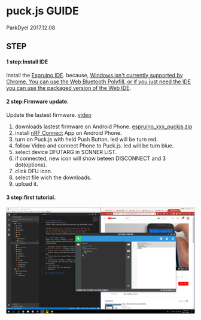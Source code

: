 # puck.js GUIDE
ParkDyel
2017.12.08

## STEP
#### 1 step:Install IDE
Install the [Espruino IDE](https://www.espruino.com/files/espruino_ide_win64_0v66.1.exe).
because, [Windows isn't currently supported by Chrome. You can use the Web Bluetooth Polyfill, or if you just need the IDE you can use the packaged version of the Web IDE](https://www.espruino.com/Puck.js#troubleshooting).

#### 2 step:Firmware update.
Update the lastest firmware. [video](https://www.youtube.com/watch?time_continue=123&v=N3CJbl29vy0)

1. downloads lastest firmware on Android Phone. [espruino_xxx_puckjs.zip](https://www.espruino.com/binaries/)
2. install [nRF Connect]() App on Android Phone.
3. turn on Puck.js with held Push Button. led will be turn red.
4. follow Video and connect Phone to Puck.js. led will be turn blue.
5. select device DFUTARG in SCNNER LIST.
6. if connected, new icon will show beteen DISCONNECT and 3 dot(options).
7. click DFU icon.
8. select file wich the downloads.
9. upload it.

#### 3 step:first tutorial.
![image](./firstTutorial.png)